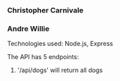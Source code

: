 ### Christopher Carnivale
### Andre Willie

Technologies used: Node.js, Express

The API has 5 endpoints: 

1. '/api/dogs'  will return all dogs